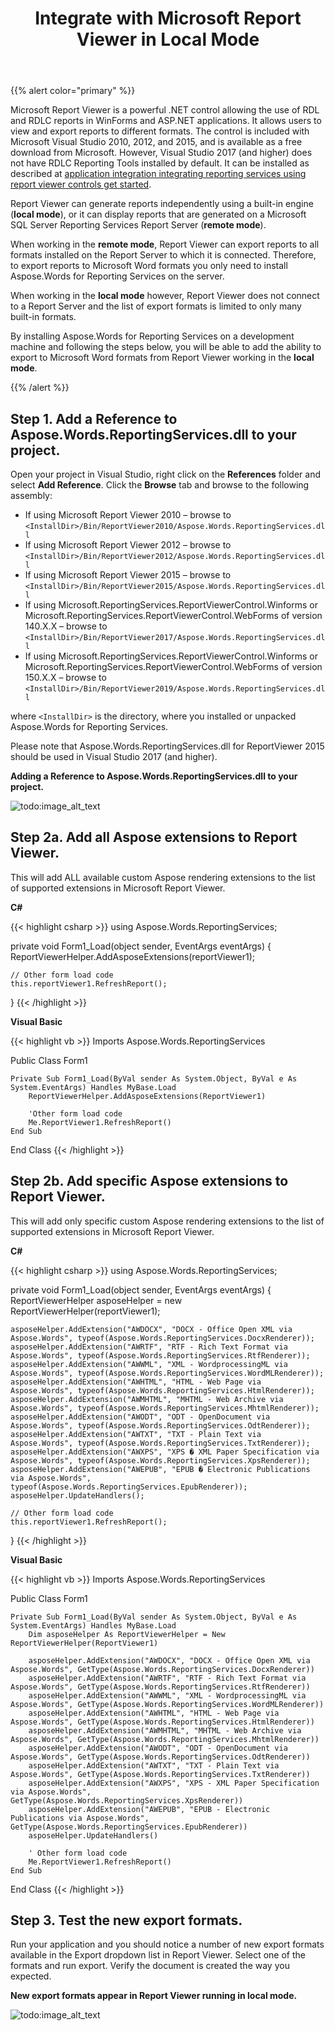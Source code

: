 ﻿---
title: Integrate with Microsoft Report Viewer in Local Mode
type: docs
weight: 40
url: /reportingservices/integrate-with-microsoft-report-viewer-in-local-mode/
---

{{% alert color="primary" %}} 

Microsoft Report Viewer is a powerful .NET control allowing the use of RDL and RDLC reports in WinForms and ASP.NET applications. It allows users to view and export reports to different formats. The control is included with Microsoft Visual Studio 2010, 2012, and 2015, and is available as a free download from Microsoft. However, Visual Studio 2017 (and higher) does not have RDLC Reporting Tools installed by default. It can be installed as described at [application integration integrating reporting services using report viewer controls get started](https://docs.microsoft.com/en-us/sql/reporting-services/application-integration/integrating-reporting-services-using-reportviewer-controls-get-started?view=sql-server-2017).

Report Viewer can generate reports independently using a built-in engine (**local mode**), or it can display reports that are generated on a Microsoft SQL Server Reporting Services Report Server (**remote mode**).

When working in the **remote mode**, Report Viewer can export reports to all formats installed on the Report Server to which it is connected. Therefore, to export reports to Microsoft Word formats you only need to install Aspose.Words for Reporting Services on the server.

When working in the **local mode** however, Report Viewer does not connect to a Report Server and the list of export formats is limited to only many built-in formats.

By installing Aspose.Words for Reporting Services on a development machine and following the steps below, you will be able to add the ability to export to Microsoft Word formats from Report Viewer working in the **local mode**.

{{% /alert %}} 

## Step 1. Add a Reference to Aspose.Words.ReportingServices.dll to your project.

Open your project in Visual Studio, right click on the **References** folder and select **Add Reference**. Click the **Browse** tab and browse to the following assembly:

- If using Microsoft Report Viewer 2010 – browse to `<InstallDir>/Bin/ReportViewer2010/Aspose.Words.ReportingServices.dll`
- If using Microsoft Report Viewer 2012 – browse to `<InstallDir>/Bin/ReportViewer2012/Aspose.Words.ReportingServices.dll`
- If using Microsoft Report Viewer 2015 – browse to `<InstallDir>/Bin/ReportViewer2015/Aspose.Words.ReportingServices.dll`
- If using Microsoft.ReportingServices.ReportViewerControl.Winforms or Microsoft.ReportingServices.ReportViewerControl.WebForms of version 140.X.X – browse to `<InstallDir>/Bin/ReportViewer2017/Aspose.Words.ReportingServices.dll`
- If using Microsoft.ReportingServices.ReportViewerControl.Winforms or Microsoft.ReportingServices.ReportViewerControl.WebForms of version 150.X.X – browse to `<InstallDir>/Bin/ReportViewer2019/Aspose.Words.ReportingServices.dll`

where `<InstallDir>` is the directory, where you installed or unpacked Aspose.Words for Reporting Services.

Please note that Aspose.Words.ReportingServices.dll for ReportViewer 2015 should be used in Visual Studio 2017 (and higher). 

**Adding a Reference to Aspose.Words.ReportingServices.dll to your project.**

![todo:image_alt_text](integrate-with-microsoft-report-viewer-in-local-mode_1.png)

## Step 2a. Add all Aspose extensions to Report Viewer.

This will add ALL available custom Aspose rendering extensions to the list of supported extensions in Microsoft Report Viewer.

**C#**

{{< highlight csharp >}}
using Aspose.Words.ReportingServices;

private void Form1_Load(object sender, EventArgs eventArgs)
{
	ReportViewerHelper.AddAsposeExtensions(reportViewer1);

	// Other form load code
	this.reportViewer1.RefreshReport();
}
{{< /highlight >}}

**Visual Basic**

{{< highlight vb >}}
Imports Aspose.Words.ReportingServices

Public Class Form1

	Private Sub Form1_Load(ByVal sender As System.Object, ByVal e As System.EventArgs) Handles MyBase.Load
		ReportViewerHelper.AddAsposeExtensions(ReportViewer1)
		
		'Other form load code
		Me.ReportViewer1.RefreshReport()
	End Sub

End Class
{{< /highlight >}}

## Step 2b. Add specific Aspose extensions to Report Viewer.

This will add only specific custom Aspose rendering extensions to the list of supported extensions in Microsoft Report Viewer.

**C#**

{{< highlight csharp >}}
using Aspose.Words.ReportingServices;

private void Form1_Load(object sender, EventArgs eventArgs)
{
	ReportViewerHelper asposeHelper = new ReportViewerHelper(reportViewer1);

	asposeHelper.AddExtension("AWDOCX", "DOCX - Office Open XML via Aspose.Words", typeof(Aspose.Words.ReportingServices.DocxRenderer));
	asposeHelper.AddExtension("AWRTF", "RTF - Rich Text Format via Aspose.Words", typeof(Aspose.Words.ReportingServices.RtfRenderer));
	asposeHelper.AddExtension("AWWML", "XML - WordprocessingML via Aspose.Words", typeof(Aspose.Words.ReportingServices.WordMLRenderer));
	asposeHelper.AddExtension("AWHTML", "HTML - Web Page via Aspose.Words", typeof(Aspose.Words.ReportingServices.HtmlRenderer));
	asposeHelper.AddExtension("AWMHTML", "MHTML - Web Archive via Aspose.Words", typeof(Aspose.Words.ReportingServices.MhtmlRenderer));
	asposeHelper.AddExtension("AWODT", "ODT - OpenDocument via Aspose.Words", typeof(Aspose.Words.ReportingServices.OdtRenderer));
	asposeHelper.AddExtension("AWTXT", "TXT - Plain Text via Aspose.Words", typeof(Aspose.Words.ReportingServices.TxtRenderer));
	asposeHelper.AddExtension("AWXPS", "XPS � XML Paper Specification via Aspose.Words", typeof(Aspose.Words.ReportingServices.XpsRenderer));
	asposeHelper.AddExtension("AWEPUB", "EPUB � Electronic Publications via Aspose.Words", typeof(Aspose.Words.ReportingServices.EpubRenderer));
	asposeHelper.UpdateHandlers();
	
	// Other form load code
	this.reportViewer1.RefreshReport();
}
{{< /highlight >}}

**Visual Basic**

{{< highlight vb >}}
Imports Aspose.Words.ReportingServices

Public Class Form1

	Private Sub Form1_Load(ByVal sender As System.Object, ByVal e As System.EventArgs) Handles MyBase.Load
		Dim asposeHelper As ReportViewerHelper = New ReportViewerHelper(ReportViewer1)
	
		asposeHelper.AddExtension("AWDOCX", "DOCX - Office Open XML via Aspose.Words", GetType(Aspose.Words.ReportingServices.DocxRenderer))
		asposeHelper.AddExtension("AWRTF", "RTF - Rich Text Format via Aspose.Words", GetType(Aspose.Words.ReportingServices.RtfRenderer))
		asposeHelper.AddExtension("AWWML", "XML - WordprocessingML via Aspose.Words", GetType(Aspose.Words.ReportingServices.WordMLRenderer))
		asposeHelper.AddExtension("AWHTML", "HTML - Web Page via Aspose.Words", GetType(Aspose.Words.ReportingServices.HtmlRenderer))
		asposeHelper.AddExtension("AWMHTML", "MHTML - Web Archive via Aspose.Words", GetType(Aspose.Words.ReportingServices.MhtmlRenderer))
		asposeHelper.AddExtension("AWODT", "ODT - OpenDocument via Aspose.Words", GetType(Aspose.Words.ReportingServices.OdtRenderer))
		asposeHelper.AddExtension("AWTXT", "TXT - Plain Text via Aspose.Words", GetType(Aspose.Words.ReportingServices.TxtRenderer))
		asposeHelper.AddExtension("AWXPS", "XPS - XML Paper Specification via Aspose.Words", GetType(Aspose.Words.ReportingServices.XpsRenderer))
		asposeHelper.AddExtension("AWEPUB", "EPUB - Electronic Publications via Aspose.Words", GetType(Aspose.Words.ReportingServices.EpubRenderer))
		asposeHelper.UpdateHandlers()
	
		' Other form load code
		Me.ReportViewer1.RefreshReport()
	End Sub

End Class
{{< /highlight >}}

## Step 3. Test the new export formats.

Run your application and you should notice a number of new export formats available in the Export dropdown list in Report Viewer. Select one of the formats and run export. Verify the document is created the way you expected.

**New export formats appear in Report Viewer running in local mode.**

![todo:image_alt_text](integrate-with-microsoft-report-viewer-in-local-mode_2.png)
